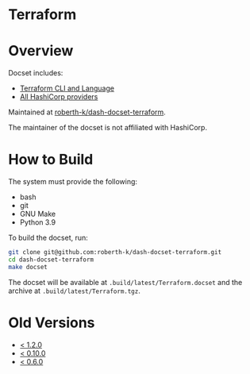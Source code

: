 Terraform
=========

# Overview

Docset includes:

- [Terraform CLI and Language](https://www.terraform.io/docs)
- [All HashiCorp providers](https://registry.terraform.io/namespaces/hashicorp)

Maintained at [roberth-k/dash-docset-terraform](https://github.com/roberth-k/dash-docset-terraform).

The maintainer of the docset is not affiliated with HashiCorp.

# How to Build

The system must provide the following:

- bash
- git
- GNU Make
- Python 3.9

To build the docset, run:

```bash
git clone git@github.com:roberth-k/dash-docset-terraform.git
cd dash-docset-terraform
make docset
```

The docset will be available at `.build/latest/Terraform.docset` and the archive at `.build/latest/Terraform.tgz`.

# Old Versions

- [< 1.2.0](README.deprecated.2.md)
- [< 0.10.0](README.deprecated.md)
- [< 0.6.0](README.old.md)
